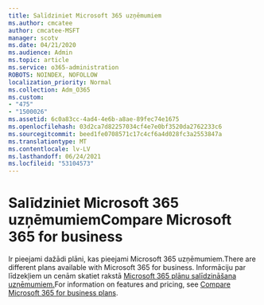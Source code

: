 ```yaml
---
title: Salīdziniet Microsoft 365 uzņēmumiem
ms.author: cmcatee
author: cmcatee-MSFT
manager: scotv
ms.date: 04/21/2020
ms.audience: Admin
ms.topic: article
ms.service: o365-administration
ROBOTS: NOINDEX, NOFOLLOW
localization_priority: Normal
ms.collection: Adm_O365
ms.custom:
- "475"
- "1500026"
ms.assetid: 6c0a83cc-4ad4-4e6b-a8ae-89fec74e1675
ms.openlocfilehash: 03d2ca7d82257034cf4e7e0bf3520da2762233c6
ms.sourcegitcommit: beed1fe0708571c17c4cf6a4d028fc3a2553847a
ms.translationtype: MT
ms.contentlocale: lv-LV
ms.lasthandoff: 06/24/2021
ms.locfileid: "53104573"
---
```

# <a name="compare-microsoft-365-for-business"></a><span data-ttu-id="213a6-102">Salīdziniet Microsoft 365 uzņēmumiem</span><span class="sxs-lookup"><span data-stu-id="213a6-102">Compare Microsoft 365 for business</span></span>

<span data-ttu-id="213a6-103">Ir pieejami dažādi plāni, kas pieejami Microsoft 365 uzņēmumiem.</span><span class="sxs-lookup"><span data-stu-id="213a6-103">There are different plans available with Microsoft 365 for business.</span></span> <span data-ttu-id="213a6-104">Informāciju par līdzekļiem un cenām skatiet rakstā [Microsoft 365 plānu salīdzināšana uzņēmumiem.](https://www.microsoft.com/microsoft-365/business/compare-all-microsoft-365-business-products)</span><span class="sxs-lookup"><span data-stu-id="213a6-104">For information on features and pricing, see [Compare Microsoft 365 for business plans](https://www.microsoft.com/microsoft-365/business/compare-all-microsoft-365-business-products).</span></span>  